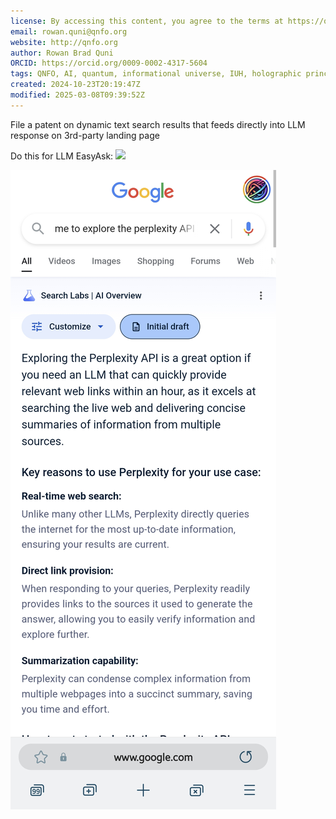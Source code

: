 ```yaml
---
license: By accessing this content, you agree to the terms at https://qnfo.org/LICENSE
email: rowan.quni@qnfo.org
website: http://qnfo.org
author: Rowan Brad Quni
ORCID: https://orcid.org/0009-0002-4317-5604
tags: QNFO, AI, quantum, informational universe, IUH, holographic principle
created: 2024-10-23T20:19:47Z
modified: 2025-03-08T09:39:52Z
---
```


File a patent on dynamic text search results that feeds directly into LLM response on 3rd-party landing page

Do this for LLM EasyAsk:
![](notes/0.3/2024/10/23/attachments/20241023_132738.jpg)

![](notes/0.3/2024/10/23/Screenshot_20241023_124123_Samsung%20Internet.jpg)
